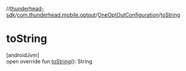 //[thunderhead-sdk](../../../index.md)/[com.thunderhead.mobile.optout](../index.md)/[OneOptOutConfiguration](index.md)/[toString](to-string.md)

# toString

[androidJvm]\
open override fun [toString](to-string.md)(): String
